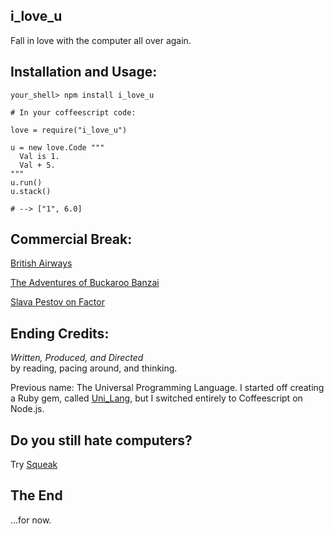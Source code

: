 
i\_love\_u
---------

Fall in love with the computer all over again.

  
Installation and Usage:
-----------------------

    your_shell> npm install i_love_u

    # In your coffeescript code:

    love = require("i_love_u")

    u = new love.Code """
      Val is 1.
      Val + 5.
    """
    u.run()
    u.stack()
    
    # --> ["1", 6.0]
    
    
Commercial Break:
-----------------

[British Airways](http://www.youtube.com/watch?v=Yxbgm9Bmkzw)

[The Adventures of Buckaroo Banzai](http://www.amazon.com/dp/B00005JKEX/?tag=miniunicom-20)

[Slava Pestov on Factor](http://www.youtube.com/watch?v=f_0QlhYlS8g)

Ending Credits:
--------------

*Written, Produced, and Directed* <br />
by reading, pacing around, and thinking.

Previous name: The Universal Programming Language. I started off creating a Ruby gem,
called [Uni\_Lang](https://github.com/da99/Uni_Lang), but I switched entirely to Coffeescript on Node.js.

Do you still hate computers?
----------------------------

Try [Squeak](http://www.youtube.com/watch?v=O01DfQlvyXM)

The End
-------

...for now.


